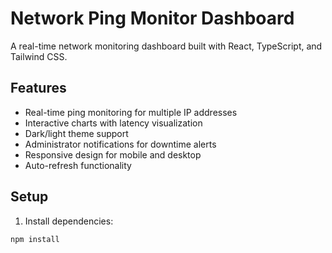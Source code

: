 # Network Ping Monitor Dashboard

A real-time network monitoring dashboard built with React, TypeScript, and Tailwind CSS.

## Features

- Real-time ping monitoring for multiple IP addresses
- Interactive charts with latency visualization
- Dark/light theme support
- Administrator notifications for downtime alerts
- Responsive design for mobile and desktop
- Auto-refresh functionality

## Setup

1. Install dependencies:
```bash
npm install
